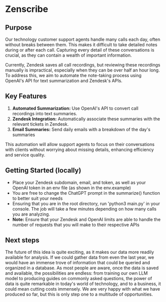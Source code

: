 # Zenscribe

## Purpose

Our technology customer support agents handle many calls each day, often without breaks between them. This makes it difficult to take detailed notes during or after each call. Capturing every detail of these conversations is crucial, as they can contain a wealth of important information.

Currently, Zendesk saves all call recordings, but reviewing these recordings manually is impractical, especially when they can be over half an hour long. To address this, we aim to automate the note-taking process using OpenAI's API for text summarization and Zendesk's APIs.

## Key Features

1. **Automated Summarization:** Use OpenAI's API to convert call recordings into text summaries.
2. **Zendesk Integration:** Automatically associate these summaries with the relevant tickets in Zendesk.
3. **Email Summaries:** Send daily emails with a breakdown of the day's summaries

This automation will allow support agents to focus on their conversations with clients without worrying about missing details, enhancing efficiency and service quality.

## Getting Started (locally)

- Place your Zendesk subdomain, email, and token, as well as your OpenAI token in an env file (as shown in the env.example)
- You are free to change the ChatGPT prompt in the summarize() function to better suit your needs
- Ensuring that you are in the root directory, run 'python3 main.py' in your console. The job will take a few minutes depending on how many calls you are analyzing.
- **Note:** Ensure that your Zendesk and OpenAI limits are able to handle the number of requests that you will make to their respective APIs 

## Next steps
The future of this idea is quite exciting, as it makes our data more readily available for analysis. If we could gather data from even the last year, we would have an immense trove of information that could be queried and organized in a database. As most people are aware, once the data is saved and available, the possibilities are endless: from training our own LLM model to producing guides on commonly asked questions, the power of data is quite remarkable in today's world of technology, and to a business, it could mean cutting costs immensely. We are very happy with what we have produced so far, but this is only step one to a multitude of opportunities.

